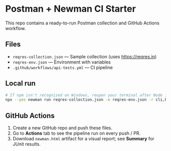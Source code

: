 # Postman + Newman CI Starter

This repo contains a ready-to-run Postman collection and GitHub Actions workflow.

## Files
- `reqres-collection.json` — Sample collection (uses https://reqres.in)
- `reqres-env.json` — Environment with variables
- `.github/workflows/api-tests.yml` — CI pipeline

## Local run
```bash
# If npm isn't recognized on Windows, reopen your terminal after Node install or use npx:
npx --yes newman run reqres-collection.json -e reqres-env.json -r cli,htmlextra,junitfull   --reporter-htmlextra-export reports/newman.html   --reporter-junitfull-export reports/junit.xml
```

## GitHub Actions
1. Create a new GitHub repo and push these files.
2. Go to **Actions** tab to see the pipeline run on every push / PR.
3. Download `newman.html` artifact for a visual report; see **Summary** for JUnit results.
